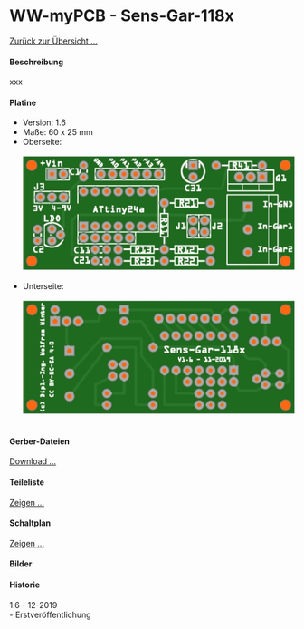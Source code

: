 # WW-myPCB - Sens-Gar-118x

[Zurück zur Übersicht ...](../README.md)

#### Beschreibung

xxx

#### Platine
- Version: 1.6
- Maße: 60 x 25 mm
- Oberseite:
  <br><br>
![WW-myPCB - Sens-Gar-118x - Top](./img/PCB_Sens-Gar-118x_1.6_Top.jpg "Sens-Gar-118x - Top")
<br><br>
- Unterseite:
  <br><br>
![WW-myPCB - Sens-Gar-118x - Bottom](./img/PCB_Sens-Gar-118x_1.6_Bottom.jpg "Sens-Gar-118x - Bottom")
<br><br>

#### Gerber-Dateien
[Download ...](./bin/Gerber_Sens-Gar-118x_1.6.zip)

#### Teileliste
[Zeigen ...](./bin/Sens-Gar-118x_1.6_Teileliste.txt)

#### Schaltplan
[Zeigen ...](./bin/Sens-Gar-118x_1.6.pdf)

#### Bilder

#### Historie
1.6 - 12-2019
<br>
\- Erstveröffentlichung
